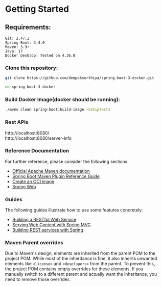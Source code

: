 # Getting Started

## Requirements:

```
Git: 2.47.1
Spring Boot: 3.4.0
Maven: 3.9+
Java: 17
Docker Desktop: Tested on 4.36.0
```

### Clone this repository:

```bash
git clone https://github.com/deepaksorthiya/spring-boot-3-docker.git
```

```bash
cd spring-boot-3-docker
```

### Build Docker Image(docker should be running):

```bash
./mvnw clean spring-boot:build-image -DskipTests
```

### Rest APIs

http://localhost:8080/ <br>
http://localhost:8080/server-info

### Reference Documentation

For further reference, please consider the following sections:

* [Official Apache Maven documentation](https://maven.apache.org/guides/index.html)
* [Spring Boot Maven Plugin Reference Guide](https://docs.spring.io/spring-boot/3.3.5/maven-plugin)
* [Create an OCI image](https://docs.spring.io/spring-boot/3.3.5/maven-plugin/build-image.html)
* [Spring Web](https://docs.spring.io/spring-boot/3.3.5/reference/web/servlet.html)

### Guides

The following guides illustrate how to use some features concretely:

* [Building a RESTful Web Service](https://spring.io/guides/gs/rest-service/)
* [Serving Web Content with Spring MVC](https://spring.io/guides/gs/serving-web-content/)
* [Building REST services with Spring](https://spring.io/guides/tutorials/rest/)

### Maven Parent overrides

Due to Maven's design, elements are inherited from the parent POM to the project POM.
While most of the inheritance is fine, it also inherits unwanted elements like `<license>` and `<developers>` from the
parent.
To prevent this, the project POM contains empty overrides for these elements.
If you manually switch to a different parent and actually want the inheritance, you need to remove those overrides.

